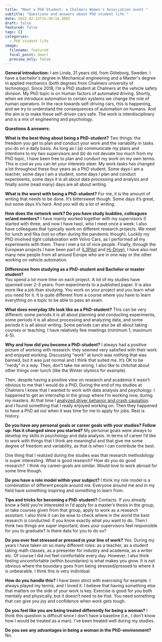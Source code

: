 ```yaml
---
title: "Meet a PhD Student: a Chalmers Women's Association event "
subtitle: "Questions and answers about PhD student life "
date: 2022-02-22T15:50:14.300Z
draft: false
featured: false
tags: []
categories:
  - PhD student life
image:
  filename: featured
  focal_point: Smart
  preview_only: false
---
```

**General introduction:** I am Linda, 31 years old, from Göteborg, Sweden. I have a bachelor's degree in Mechanical engineering and a Master's degree in applied mechanics (both degrees from Chalmers university of technology). Since 2018, I’m a PhD student at Chalmers at the vehicle safety division. My PhD topic is on Human factors of automated driving. Shortly, when we introduce automation to certain systems we change the role of human operators. In the race towards self-driving cars, this is happening, and we try to understand the consequences of automation on humans. And the aim is to make these self-driven cars safe. The work is interdisciplinary and is a mix of engineering and psychology. 

**Questions & answers:** 

**What is the best thing about being a PhD-student?** Two things: the freedom you get to plan and conduct your work and the variability in tasks you do on a daily basis. As long as I (a) communicate my plans and intentions to my two supervisors and (b) do not deviate too much from my PhD topic, I have been free to plan and conduct my work on my own terms. This is cool as you can let your interests steer. My work tasks has changed a lot throughout these four years as a PhD student. Some days I am a teacher, some days I am a student, some days I plan and conduct experiments, some days it is all about data processing and analysis and finally some (read many) days are all about writing. 

**What is the worst with being a PhD-student?** For me, it is the amount of writing that needs to be done. It’s bittersweet though. Some days it’s great, but some days it’s hard. And you will do a lot of writing.

**How does the network work? Do you have study buddies, colleagues or/and mentors?** I have mainly worked together with my supervisors (I started with three, and now I have two), who I meet once a week. I also have colleagues that typically work on different research projects. We meet for lunch and fika (not so often during the pandemic though). Luckily my PhD involved tight collaboration with Volvo Cars, as I performed all my experiments with them. There I met a lot of nice people. Finally, through the European projects I have been part of ([L3Pilot](https://l3pilot.eu/) and [Hi-Drive](https://www.hi-drive.eu/)), I have also met many new people from all around Europe who are in one way or the other working on vehicle automation.  

**Differences from studying as a PhD-student and Bachelor or master student?**\
You spend a lot more time on each project. A lot of my studies have spanned over  2-3 years: from experiments to a published paper. It is also more like a job than studying. You work on your project and you learn what you need for it. It is quite different from a course where you have to learn everything on a topic to be able to pass an exam.

**What does everyday life look like as a PhD-student?** This can be very different: some periods it is all about planning and conducting experiments, some periods it is all about processing and analyzing data, and some periods it is all about writing. Some periods can also be all about taking courses or teaching. I have relatively few meetings (minimum 1, maximum 4-5).

**Why and how did you become a PhD-student?** I always had a positive picture of working with research: they seemed very satisfied with their work and enjoyed working. Discussing “work” at lunch was nothing that was banned, but it was just normal and I think that suited me. It’s OK to be “nerdy” in a way. Then, don’t take me wrong, I also like to chitchat about other things over lunch (like the Winter olymics for example). 

Then, despite having a positive view on research and academia it wasn’t obvious to me that I would do a PhD. During the end of my studies at Chalmers I knew that I wanted to work with data analysis and psychology. I happened to get an internship in the group where I’m working now, during my masters. At that time I [analyzed driver behavior and crash causation](https://pubmed.ncbi.nlm.nih.gov/32199571/): and I found something that I really enjoyed working on. Then they happened to have a PhD ad out when it was time for me to apply for jobs. Rest is history.

**Do you have any personal goals or career goals with your studies? Follow up: Has it changed since you started?** My personal goals were always to develop my skills in psychology and data analysis. In terms of career I’d like to work with things that I think are meaningful and that give me some degree of freedom and variability, as that is when I can contribute the best.  

One thing that I realized during the studies was that research methodology is super interesting. What is good research? How do you do good research?  I think my career-goals are similar. Would love to work abroad for some time though. 

**Do you have a role model within your subject?** I think my role model is a combination of different people around me. Everyone around me and in my field have something inspiring and something to learn from. 

**Tips and tricks for becoming a PhD-student?** Contacts. If you already know a field you’re interested in I’d apply for a master’s thesis in the group, or take courses given from that group, apply to work as a research assistant. I also think it can be wise to check where in the world the best research is conducted: if you know exactly what you want to do. Then I think two things are super important; does your supervisors feel responsible for you to graduate? Is there data for you to do so?

**Do you ever feel stressed or pressed in your line of work?** Yes. During my years I have taken on so many different roles: as a teacher, as a student taking math classes, as a presenter for industry and academia, as a writer etc. Of course I did not feel comfortable every day. However, I also think feeling uncomfortable (within boundaries) is what makes you grow. It is not obvious where the boundary goes from being stressed/pressed to where it is unbearable. I think this is very individual. 

**How do you handle this?** I have been strict with exercising for example. I always played my tennis, and I loved it. I believe that having something else that matters on the side of your work is key. Exercise is good for you both mentally and physically, but it doesn’t need to be that. You need something that can give you joy and confidence when work gets tough.

**Do you feel like you are being treated differently for being a woman?** I think this question is difficult since I don’t have a baseline (i.e., I don’t know how I would be treated as a man). I’ve been treated well during my studies.

**Do you see any advantages in being a woman in the PhD-environment?** No.